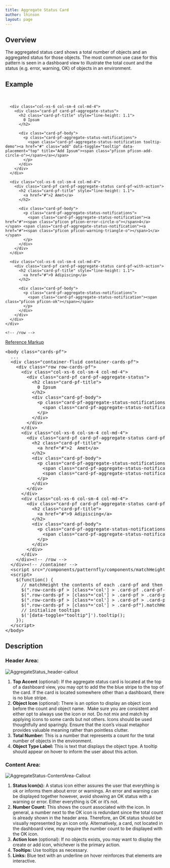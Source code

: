 ```yaml
---
title: Aggregate Status Card
author: lhinson
layout: page
---
```

## Overview

The aggregated status card shows a total number of objects and an aggregated status for those objects. The most common use case for this pattern is seen in a dashboard view to illustrate the total count and the status (e.g. error, warning, OK) of objects in an environment.

## Example

<!-- don't copy this example as it's been modified to work within the context of the documentation -->

<div class="cards-pf">
  <div class="container-fluid container-cards-pf">
    <div class="row row-cards-pf" style="padding-top: 20px;">
      <!-- Important:  if you need to nest additional .row within a .row.row-cards-pf, do *not* use .row-cards-pf on the nested .row  -->

      <div class="col-xs-6 col-sm-4 col-md-4">
        <div class="card-pf card-pf-aggregate-status">
          <h2 class="card-pf-title" style="line-height: 1.1">
            0 Ipsum
          </h2>

          <div class="card-pf-body">
            <p class="card-pf-aggregate-status-notifications">
              <span class="card-pf-aggregate-status-notification tooltip-demo"><a href="#" class="add" data-toggle="tooltip" data-placement="top" title="Add Ipsum"><span class="pficon pficon-add-circle-o"></span></a></span>
            </p>
          </div>
        </div>
      </div>

      <div class="col-xs-6 col-sm-4 col-md-4">
        <div class="card-pf card-pf-aggregate-status card-pf-with-action">
          <h2 class="card-pf-title" style="line-height: 1.1">
            <a href="#">2 Amet</a>
          </h2>

          <div class="card-pf-body">
            <p class="card-pf-aggregate-status-notifications">
              <span class="card-pf-aggregate-status-notification"><a href="#"><span class="pficon pficon-error-circle-o"></span>4</a></span> <span class="card-pf-aggregate-status-notification"><a href="#"><span class="pficon pficon-warning-triangle-o"></span>1</a></span>
            </p>
          </div>
        </div>
      </div>

      <div class="col-xs-6 col-sm-4 col-md-4">
        <div class="card-pf card-pf-aggregate-status card-pf-with-action">
          <h2 class="card-pf-title" style="line-height: 1.1">
            <a href="#">9 Adipiscing</a>
          </h2>

          <div class="card-pf-body">
            <p class="card-pf-aggregate-status-notifications">
              <span class="card-pf-aggregate-status-notification"><span class="pficon pficon-ok"></span></span>
            </p>
          </div>
        </div>
      </div>
    </div>

    <!-- /row -->
  </div>
</div>

<p class="reference-markup">
  <a class="collapse-toggle collapsed" data-toggle="collapse" aria-expanded="false" aria-controls="aggregate-status-card-markup" href="#aggregate-status-card-markup">Reference Markup</a>
</p>

<div class="collapse" id="aggregate-status-card-markup">
  <pre class="prettyprint">
&lt;body class="cards-pf"&gt;
  ...
  &lt;div class="container-fluid container-cards-pf"&gt;
    &lt;div class="row row-cards-pf"&gt;
      &lt;div class="col-xs-6 col-sm-4 col-md-4"&gt;
        &lt;div class="card-pf card-pf-aggregate-status"&gt;
          &lt;h2 class="card-pf-title"&gt;
            0 Ipsum
          &lt;/h2&gt;
          &lt;div class="card-pf-body"&gt;
            &lt;p class="card-pf-aggregate-status-notifications"&gt;
              &lt;span class="card-pf-aggregate-status-notification"&gt;&lt;a href="#" class="add" data-toggle="tooltip" data-placement="top" title="Add Ipsum"&gt;&lt;span class="pficon pficon-add-circle-o"&gt;&lt;/span&gt;&lt;/a&gt;&lt;/span&gt;
            &lt;/p&gt;
          &lt;/div&gt;
        &lt;/div&gt;
      &lt;/div&gt;
      &lt;div class="col-xs-6 col-sm-4 col-md-4"&gt;
        &lt;div class="card-pf card-pf-aggregate-status card-pf-with-action"&gt;
          &lt;h2 class="card-pf-title"&gt;
            &lt;a href="#"&gt;2  Amet&lt;/a&gt;
          &lt;/h2&gt;
          &lt;div class="card-pf-body"&gt;
            &lt;p class="card-pf-aggregate-status-notifications"&gt;
              &lt;span class="card-pf-aggregate-status-notification"&gt;&lt;a href="#"&gt;&lt;span class="pficon pficon-error-circle-o"&gt;&lt;/span&gt;4&lt;/a&gt;&lt;/span&gt;
              &lt;span class="card-pf-aggregate-status-notification"&gt;&lt;a href="#"&gt;&lt;span class="pficon pficon-warning-triangle-o"&gt;&lt;/span&gt;1&lt;/a&gt;&lt;/span&gt;
            &lt;/p&gt;
          &lt;/div&gt;
        &lt;/div&gt;
      &lt;/div&gt;
      &lt;div class="col-xs-6 col-sm-4 col-md-4"&gt;
        &lt;div class="card-pf card-pf-aggregate-status card-pf-with-action"&gt;
          &lt;h2 class="card-pf-title"&gt;
            &lt;a href="#"&gt;9 Adipiscing&lt;/a&gt;
          &lt;/h2&gt;
          &lt;div class="card-pf-body"&gt;
            &lt;p class="card-pf-aggregate-status-notifications"&gt;
              &lt;span class="card-pf-aggregate-status-notification"&gt;&lt;span class="pficon pficon-ok"&gt;&lt;/span&gt;&lt;/span&gt;
            &lt;/p&gt;
          &lt;/div&gt;
        &lt;/div&gt;
      &lt;/div&gt;
    &lt;/div&gt;&lt;!-- /row --&gt;
  &lt;/div&gt;&lt;!-- /container --&gt;
  &lt;script src="/components/patternfly/components/matchHeight/jquery.matchHeight-min.js"&gt;&lt;/script&gt;
  &lt;script&gt;
    $(function() {
      // matchHeight the contents of each .card-pf and then the .card-pf itself
      $(".row-cards-pf &gt; [class*='col'] &gt; .card-pf .card-pf-title").matchHeight();
      $(".row-cards-pf &gt; [class*='col'] &gt; .card-pf &gt; .card-pf-body").matchHeight();
      $(".row-cards-pf &gt; [class*='col'] &gt; .card-pf &gt; .card-pf-footer").matchHeight();
      $(".row-cards-pf &gt; [class*='col'] &gt; .card-pf").matchHeight();
      // initialize tooltips
      $('[data-toggle="tooltip"]').tooltip();
    });
  &lt;/script&gt;
&lt;/body&gt;</pre>
</div>

## Description

### Header Area:

<div class="row">
  <div class="col-md-4">
    <p>
      <img src="{{ site.baseurl}}wp-content/uploads/2015/04/AggregateStatus_header-callout.png" alt="AggregateStatus_header-callout" />
    </p>
  </div>

  <div class="col-md-8">
    <ol>
      <li>
        <b>Top Accent</b> (optional): If the aggregate status card is located at the top of a dashboard view, you may opt to add the the blue stripe to the top of the card. If the card is located somewhere other than a dashboard, there is no blue stripe.
      </li>
      <li>
        <b>Object Icon</b> (optional): There is an option to display an object icon before the count and object name.  Make sure you are consistent and either opt to always use the icon or not. Do not mix and match by applying icons to some cards but not others. Icons should be used thoughtfully and sparingly. Ensure that the icon’s visual metaphor provides valuable meaning rather than pointless clutter.
      </li>
      <li>
        <b>Total Number:</b> This is a number that represents a count for the total number of objects in the environment.
      </li>
      <li>
        <b>Object Type Label:</b> This is text that displays the object type. A tooltip should appear on hover to inform the user about this action.
      </li>
    </ol>
  </div>
</div>

<!--<h3>Action Area (optional):</h3>
<div class="row">
<div class="col-md-4">
<a h"/wp-content/uploads/2015/04/AggregateStatus_actionsAreaSpec.png"><img src="/wp-content/uploads/2015/04/AggregateStatus_actionsAreaSpec.png" alt="AggregateStatus_actionsAreaSpec" class="alignnone size-full wp-image-3870" /></a>
</div>

<div class="col-md-8">
<ol>
  <li><b>Action Menu</b> (optional): If there is more than one action associated with this card, an action menu can be displayed in the top right corner.</li>
<li><b>Action Icon</b> (optional): Alternatively, you may use the add or create action icon. See the <a title="Terminology and Wording" href="/visual-styles/terminology-and-wording//#terms-and-words">Terminology and Wording Style Guide</a> for more information regarding wording recommendations for action labels.</li>
    </ol>
  </div>
</div>

&nbsp;-->

### Content Area:

<div class="row">
  <div class="col-md-4">
    <img src="{{ site.baseurl}}wp-content/uploads/2015/04/AggregateStatus-ContentArea-Callout.png" alt="AggregateStatus-ContentArea-Callout" class="alignnone size-full wp-image-4430" />
  </div>

  <div class="col-md-8">
    <ol>
      <li>
        <b>Status Icon(s):</b> A status icon either assures the user that everything is ok or informs them about error or warnings. An error and warning can be displayed together however, avoid showing an OK status with a warning or error. Either everything is OK or it’s not.
      </li>
      <li>
        <b>Number Count:</b> This shows the count associated with the icon. In general, a number next to the OK icon is redundant since the total count is already shown in the header area. Therefore, an OK status should be visually represented by an icon only. Alternatively, a card, not located in the dashboard view, may require the number count to be displayed with the OK icon.
      </li>
      <li>
        <b>Action Icon</b> (optional): If no objects exists, you may want to display the create or add icon, whichever is the primary action.
      </li>
      <li>
        <b>Tooltips:</b> Use tooltips as necessary.
      </li>
      <li>
        <b>Links:</b> Blue text with an underline on hover reinforces that elements are interactive.
      </li>
    </ol>
  </div>
</div>
